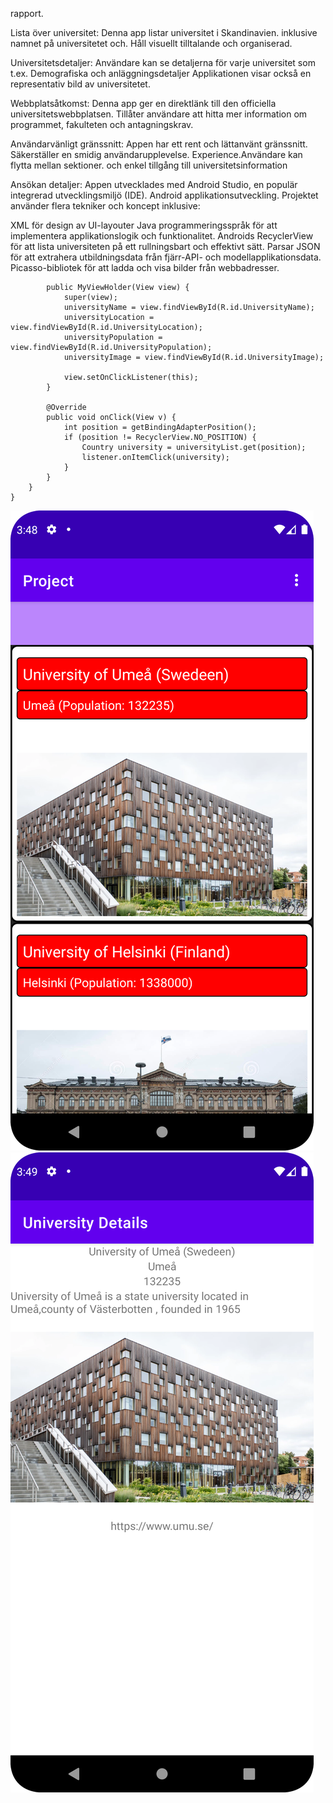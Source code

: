 rapport.




Lista över universitet: Denna app listar universitet i Skandinavien. inklusive namnet på universitetet och.
Håll visuellt tilltalande och organiserad.

Universitetsdetaljer: Användare kan se detaljerna för varje universitet som t.ex.
Demografiska och anläggningsdetaljer Applikationen visar också en representativ bild av universitetet.

Webbplatsåtkomst: Denna app ger en direktlänk till den officiella universitetswebbplatsen.
Tillåter användare att hitta mer information om programmet, fakulteten och antagningskrav.

Användarvänligt gränssnitt: Appen har ett rent och lättanvänt gränssnitt. Säkerställer en smidig användarupplevelse.
Experience.Användare kan flytta mellan sektioner. och enkel tillgång till universitetsinformation

Ansökan detaljer:
Appen utvecklades med Android Studio, en populär integrerad utvecklingsmiljö (IDE).
Android applikationsutveckling. Projektet använder flera tekniker och koncept inklusive:


XML för design av UI-layouter
Java programmeringsspråk för att implementera applikationslogik och funktionalitet.
Androids RecyclerView för att lista universiteten på ett rullningsbart och effektivt sätt.
Parsar JSON för att extrahera utbildningsdata från fjärr-API- och modellapplikationsdata.
Picasso-bibliotek för att ladda och visa bilder från webbadresser.



```
        public MyViewHolder(View view) {
            super(view);
            universityName = view.findViewById(R.id.UniversityName);
            universityLocation = view.findViewById(R.id.UniversityLocation);
            universityPopulation = view.findViewById(R.id.UniversityPopulation);
            universityImage = view.findViewById(R.id.UniversityImage);

            view.setOnClickListener(this);
        }

        @Override
        public void onClick(View v) {
            int position = getBindingAdapterPosition();
            if (position != RecyclerView.NO_POSITION) {
                Country university = universityList.get(position);
                listener.onItemClick(university);
            }
        }
    }
}
```

![](photo1.png)
![](photo2.png)
